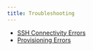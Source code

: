 ```yaml
---
title: Troubleshooting
---
```


* [SSH Connectivity Errors](./ssh-connectivity-errors/ssh-connectivity-errors.md)
* [Provisioning Errors](./provisioning-errors/provisioning-errors.md)
